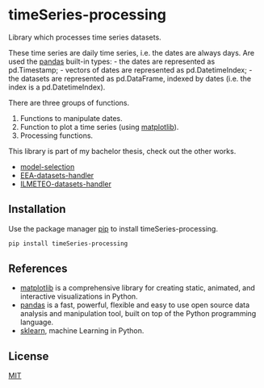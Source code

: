# timeSeries-processing
Library which processes time series datasets.

These time series are daily time series, i.e. the dates are always days.
Are used the [pandas](https://pandas.pydata.org/) built-in types:
    - the dates are represented as pd.Timestamp;
    - vectors of dates are represented as pd.DatetimeIndex;
    - the datasets are represented as pd.DataFrame, indexed by dates (i.e. the index is a pd.DatetimeIndex).

There are three groups of functions.
1. Functions to manipulate dates.
2. Function to plot a time series (using [matplotlib](https://matplotlib.org/stable/index.html)).
3. Processing functions.

This library is part of my bachelor thesis, check out the other works.
- [model-selection](https://github.com/EnricoPittini/model-selection)
- [EEA-datasets-handler](https://github.com/EnricoPittini/EEA-datasets-handler)
- [ILMETEO-datasets-handler](https://github.com/EnricoPittini/ILMETEO-datasets-handler)

## Installation
Use the package manager [pip](https://pip.pypa.io/en/stable/) to install timeSeries-processing.

```bash
pip install timeSeries-processing
```

## References
- [matplotlib](https://matplotlib.org/stable/index.html) is a comprehensive library for creating static, animated, and interactive visualizations in Python.
- [pandas](https://pandas.pydata.org/) is a fast, powerful, flexible and easy to use open source data analysis and manipulation tool,
built on top of the Python programming language.
- [sklearn](https://scikit-learn.org/stable/index.html), machine Learning in Python.

## License
[MIT](https://choosealicense.com/licenses/mit/)
